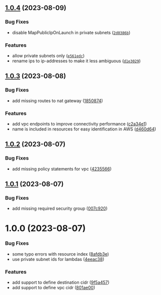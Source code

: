 ## [1.0.4](https://github.com/ticketplushq/arc-plugin-static-ip/compare/v1.0.3...v1.0.4) (2023-08-09)


### Bug Fixes

* disable MapPublicIpOnLaunch in private subnets ([`2d0386b`](https://github.com/ticketplushq/arc-plugin-static-ip/commit/2d0386b0c69c5b52a0e4232b891baec325e513aa))


### Features

* allow private subnets only ([`e561edc`](https://github.com/ticketplushq/arc-plugin-static-ip/commit/e561edc963b30e3fc187146a19628a368c6c754b))
* rename ips to ip-addresses to make it less ambiguous ([`d1e3029`](https://github.com/ticketplushq/arc-plugin-static-ip/commit/d1e3029d512611cccc82ade223f3921f3e96b0a5))


## [1.0.3](https://github.com/ticketplushq/arc-plugin-static-ip/compare/v1.0.2...v1.0.3) (2023-08-08)


### Bug Fixes

* add missing routes to nat gateway ([1850874](https://github.com/ticketplushq/arc-plugin-static-ip/commit/18508744a62306147cd9046cedc847c59eb84b6b))


### Features

* add vpc endpoints to improve connectivity performance ([c2a34e1](https://github.com/ticketplushq/arc-plugin-static-ip/commit/c2a34e15936883aaf5aabab092a27c6c6d25f060))
* name is included in resources for easy identification in AWS ([d460d64](https://github.com/ticketplushq/arc-plugin-static-ip/commit/d460d6461be2198964a0c926f12ebaa8f0f4eed5))



## [1.0.2](https://github.com/ticketplushq/arc-plugin-static-ip/compare/v1.0.1...v1.0.2) (2023-08-07)


### Bug Fixes

* add missing policy statements for vpc ([4235566](https://github.com/ticketplushq/arc-plugin-static-ip/commit/4235566f514cc70b1fc22ce5f6b26b58ea0b6d93))



## [1.0.1](https://github.com/ticketplushq/arc-plugin-static-ip/compare/v1.0.0...v1.0.1) (2023-08-07)


### Bug Fixes

* add missing required security group ([007c920](https://github.com/ticketplushq/arc-plugin-static-ip/commit/007c920bb20eaaa0a62d0773c1bed68c5f17fa94))



# 1.0.0 (2023-08-07)


### Bug Fixes

* some typo errors with resource index ([8afdb3e](https://github.com/ticketplushq/arc-plugin-static-ip/commit/8afdb3e5e2648b9c99ae502ea9ca4697df45c717))
* use private subnet ids for lambdas ([4eeac38](https://github.com/ticketplushq/arc-plugin-static-ip/commit/4eeac38116d74634bd8dc26c460bb077e940998c))


### Features

* add support to define destination cidr ([9f5a457](https://github.com/ticketplushq/arc-plugin-static-ip/commit/9f5a45741d404a24fd2d60e36a347e66f3bcd380))
* add support to define vpc cidr ([801ae00](https://github.com/ticketplushq/arc-plugin-static-ip/commit/801ae00a78e3aac775094609ce60971d97b9f1af))



